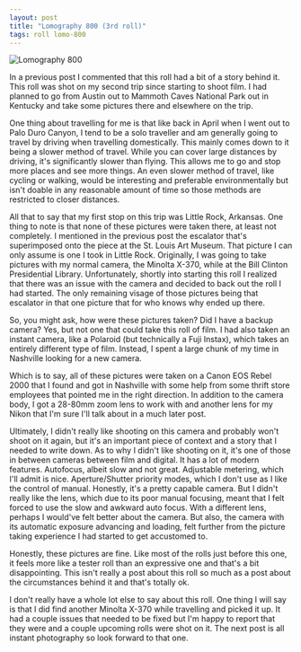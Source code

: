 ```yaml
---
layout: post
title: "Lomography 800 (3rd roll)"
tags: roll lomo-800
---
```


![Lomography 800](/assets/rolls/Lomography800-3.jpg)

In a previous post I commented that this roll had a bit of a story behind it. This roll was shot on my second trip since starting to shoot film. I had planned to go from Austin out to Mammoth Caves National Park out in Kentucky and take some pictures there and elsewhere on the trip.

One thing about travelling for me is that like back in April when I went out to Palo Duro Canyon, I tend to be a solo traveller and am generally going to travel by driving when travelling domestically. This mainly comes down to it being a slower method of travel. While you can cover large distances by driving, it's significantly slower than flying. This allows me to go and stop more places and see more things. An even slower method of travel, like cycling or walking, would be interesting and preferable environmentally but isn't doable in any reasonable amount of time so those methods are restricted to closer distances.

All that to say that my first stop on this trip was Little Rock, Arkansas. One thing to note is that none of these pictures were taken there, at least not completely. I mentioned in the previous post the escalator that's superimposed onto the piece at the St. Louis Art Museum. That picture I can only assume is one I took in Little Rock. Originally, I was going to take pictures with my normal camera, the Minolta X-370, while at the Bill Clinton Presidential Library. Unfortunately, shortly into starting this roll I realized that there was an issue with the camera and decided to back out the roll I had started. The only remaining visage of those pictures being that escalator in that one picture that for who knows why ended up there.

So, you might ask, how were these pictures taken? Did I have a backup camera? Yes, but not one that could take this roll of film. I had also taken an instant camera, like a Polaroid (but technically a Fuji Instax), which takes an entirely different type of film. Instead, I spent a large chunk of my time in Nashville looking for a new camera.

Which is to say, all of these pictures were taken on a Canon EOS Rebel 2000 that I found and got in Nashville with some help from some thrift store employees that pointed me in the right direction. In addition to the camera body, I got a 28-80mm zoom lens to work with and another lens for my Nikon that I'm sure I'll talk about in a much later post.

Ultimately, I didn't really like shooting on this camera and probably won't shoot on it again, but it's an important piece of context and a story that I needed to write down. As to why I didn't like shooting on it, it's one of those in between cameras between film and digital. It has a lot of modern features. Autofocus, albeit slow and not great. Adjustable metering, which I'll admit is nice. Aperture/Shutter priority modes, which I don't use as I like the control of manual. Honestly, it's a pretty capable camera. But I didn't really like the lens, which due to its poor manual focusing, meant that I felt forced to use the slow and awkward auto focus. With a different lens, perhaps I would've felt better about the camera. But also, the camera with its automatic exposure advancing and loading, felt further from the picture taking experience I had started to get accustomed to.

Honestly, these pictures are fine. Like most of the rolls just before this one, it feels more like a tester roll than an expressive one and that's a bit disappointing. This isn't really a post about this roll so much as a post about the circumstances behind it and that's totally ok.

I don't really have a whole lot else to say about this roll. One thing I will say is that I did find another Minolta X-370 while travelling and picked it up. It had a couple issues that needed to be fixed but I'm happy to report that they were and a couple upcoming rolls were shot on it. The next post is all instant photography so look forward to that one.
